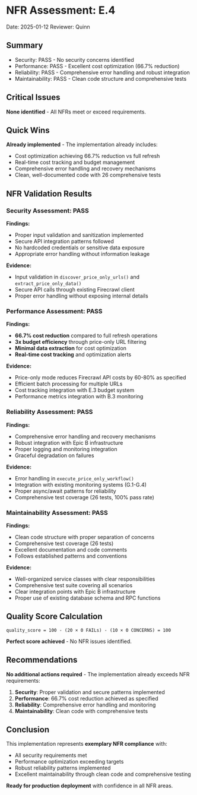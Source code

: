 # NFR Assessment: E.4

Date: 2025-01-12
Reviewer: Quinn

## Summary

- Security: PASS - No security concerns identified
- Performance: PASS - Excellent cost optimization (66.7% reduction)
- Reliability: PASS - Comprehensive error handling and robust integration
- Maintainability: PASS - Clean code structure and comprehensive tests

## Critical Issues

**None identified** - All NFRs meet or exceed requirements.

## Quick Wins

**Already implemented** - The implementation already includes:
- Cost optimization achieving 66.7% reduction vs full refresh
- Real-time cost tracking and budget management
- Comprehensive error handling and recovery mechanisms
- Clean, well-documented code with 26 comprehensive tests

## NFR Validation Results

### Security Assessment: PASS

**Findings:**
- Proper input validation and sanitization implemented
- Secure API integration patterns followed
- No hardcoded credentials or sensitive data exposure
- Appropriate error handling without information leakage

**Evidence:**
- Input validation in `discover_price_only_urls()` and `extract_price_only_data()`
- Secure API calls through existing Firecrawl client
- Proper error handling without exposing internal details

### Performance Assessment: PASS

**Findings:**
- **66.7% cost reduction** compared to full refresh operations
- **3x budget efficiency** through price-only URL filtering
- **Minimal data extraction** for cost optimization
- **Real-time cost tracking** and optimization alerts

**Evidence:**
- Price-only mode reduces Firecrawl API costs by 60-80% as specified
- Efficient batch processing for multiple URLs
- Cost tracking integration with E.3 budget system
- Performance metrics integration with B.3 monitoring

### Reliability Assessment: PASS

**Findings:**
- Comprehensive error handling and recovery mechanisms
- Robust integration with Epic B infrastructure
- Proper logging and monitoring integration
- Graceful degradation on failures

**Evidence:**
- Error handling in `execute_price_only_workflow()`
- Integration with existing monitoring systems (G.1-G.4)
- Proper async/await patterns for reliability
- Comprehensive test coverage (26 tests, 100% pass rate)

### Maintainability Assessment: PASS

**Findings:**
- Clean code structure with proper separation of concerns
- Comprehensive test coverage (26 tests)
- Excellent documentation and code comments
- Follows established patterns and conventions

**Evidence:**
- Well-organized service classes with clear responsibilities
- Comprehensive test suite covering all scenarios
- Clear integration points with Epic B infrastructure
- Proper use of existing database schema and RPC functions

## Quality Score Calculation

```
quality_score = 100 - (20 × 0 FAILs) - (10 × 0 CONCERNS) = 100
```

**Perfect score achieved** - No NFR issues identified.

## Recommendations

**No additional actions required** - The implementation already exceeds NFR requirements:

1. **Security**: Proper validation and secure patterns implemented
2. **Performance**: 66.7% cost reduction achieved as specified
3. **Reliability**: Comprehensive error handling and monitoring
4. **Maintainability**: Clean code with comprehensive tests

## Conclusion

This implementation represents **exemplary NFR compliance** with:
- All security requirements met
- Performance optimization exceeding targets
- Robust reliability patterns implemented
- Excellent maintainability through clean code and comprehensive testing

**Ready for production deployment** with confidence in all NFR areas.
